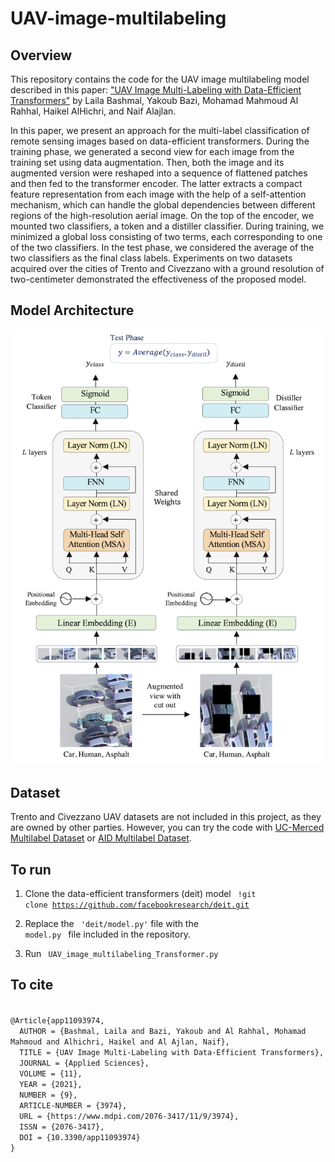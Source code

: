 # UAV-image-multilabeling


## Overview
This repository contains the code for the UAV image multilabeling model described in this paper: <a href="https://www.mdpi.com/2076-3417/11/9/3974/xml"> "UAV Image Multi-Labeling with Data-Efficient Transformers"</a> by Laila Bashmal, Yakoub Bazi, Mohamad Mahmoud Al Rahhal, Haikel AlHichri, and Naif Alajlan.


In this paper, we present an approach for the multi-label classification of remote sensing images based on data-efficient transformers. During the training phase, we generated a second view for each image from the training set using data augmentation. Then, both the image and its augmented version were reshaped into a sequence of flattened patches and then fed to the transformer encoder. The latter extracts a compact feature representation from each image with the help of a self-attention mechanism, which can handle the global dependencies between different regions of the high-resolution aerial image. On the top of the encoder, we mounted two classifiers, a token and a distiller classifier. During training, we minimized a global loss consisting of two terms, each corresponding to one of the two classifiers. In the test phase, we considered the average of the two classifiers as the final class labels. Experiments on two datasets acquired over the cities of Trento and Civezzano with a ground resolution of two-centimeter demonstrated the effectiveness of the proposed model.

## Model Architecture
![Model Architecture](model_arch.png)

## Dataset

Trento and Civezzano UAV datasets are not included in this project, as they are owned by other parties. However, you can try the code with <a href="https://bigearth.eu/datasets.html"> UC-Merced Multilabel Dataset</a> or <a href="https://github.com/Hua-YS/AID-Multilabel-Dataset">AID Multilabel Dataset</a>.

## To run

1. Clone the data-efficient transformers (deit) model
<code> !git clone https://github.com/facebookresearch/deit.git </code>

2. Replace the <code> 'deit/model.py'</code> file with the <code> model.py </code> file included in the repository.

3. Run <code> UAV_image_multilabeling_Transformer.py </code>

## To cite
<code>
@Article{app11093974,
  AUTHOR = {Bashmal, Laila and Bazi, Yakoub and Al Rahhal, Mohamad Mahmoud and Alhichri, Haikel and Al Ajlan, Naif},
  TITLE = {UAV Image Multi-Labeling with Data-Efficient Transformers},
  JOURNAL = {Applied Sciences},
  VOLUME = {11},
  YEAR = {2021},
  NUMBER = {9},
  ARTICLE-NUMBER = {3974},
  URL = {https://www.mdpi.com/2076-3417/11/9/3974},
  ISSN = {2076-3417},
  DOI = {10.3390/app11093974}
}
</code>
